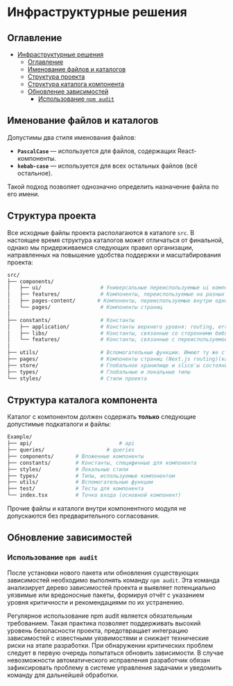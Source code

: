 # Инфраструктурные решения

## Оглавление

- [Инфраструктурные решения](#инфраструктурные-решения)
  - [Оглавление](#оглавление)
  - [Именование файлов и каталогов](#именование-файлов-и-каталогов)
  - [Структура проекта](#структура-проекта)
  - [Структура каталога компонента](#структура-каталога-компонента)
  - [Обновление зависимостей](#обновление-зависимостей)
    - [Использование `npm audit`](#использование-npm-audit)

## Именование файлов и каталогов

Допустимы два стиля именования файлов:

- **`PascalCase`** — используется для файлов, содержащих React-компоненты.
- **`kebab-case`** — используется для всех остальных файлов (всё остальное).

Такой подход позволяет однозначно определить назначение файла по его имени.

## Структура проекта

Все исходные файлы проекта располагаются в каталоге `src`. В настоящее время структура каталогов может отличаться от финальной, однако мы придерживаемся следующих правил организации, направленных на повышение удобства поддержки и масштабирования проекта:

```bash
src/
├── components/
│   ├── ui/                   # Универсальные переиспользуемые ui компоненты
│   ├── features/             # Компоненты, переиспользуемые на разных доменах(Например, /about и /cities)
│   ├── pages-content/       # Компоненты, переиспользуемые внутри одной доменной области (уникальные. например, /about и /about-id).
│   └── pages/                # Компоненты страниц
│
├── constants/                # Константы
│   ├── application/          # Константы верхнего уровня: routing, errors и т.д.
│   ├── libs/                 # Константы, связанные со сторонними библиотеками
│   └── features/             # Константы, связанные с переиспользуемой функциональностью
│
├── utils/                    # Вспомогательные функции. Имеют ту же структуру, что и constants
├── pages/                    # Компоненты страниц (Next.js routing)(кажется этот pages лишний, но текущий проект собирался под Next.js)
├── store/                    # Глобальное хранилище и slice'ы состояния
├── types/                    # Глобальные и локальные типы
└── styles/                   # Стили проекта
```

## Структура каталога компонента

Каталог с компонентом должен содержать **только** следующие допустимые подкаталоги и файлы:

```bash
Example/
├── api/ 							# api
├── queries/					# queries
├── components/       # Вложенные компоненты
├── constants/        # Константы, специфичные для компонента
├── styles/           # Локальные стили
├── types/            # Типы, используемые компонентом
├── utils/            # Вспомогательные функции
├── test/             # Тесты для компонента
└── index.tsx         # Точка входа (основной компонент)
```

Прочие файлы и каталоги внутри компонентного модуля не допускаются без предварительного согласования.

## Обновление зависимостей

### Использование `npm audit`

После установки нового пакета или обновления существующих зависимостей необходимо выполнять команду `npm audit`. Эта команда анализирует дерево зависимостей проекта и выявляет потенциально уязвимые или вредоносные пакеты, формируя отчёт с указанием уровня критичности и рекомендациями по их устранению.

Регулярное использование npm audit является обязательным требованием. Такая практика позволяет поддерживать высокий уровень безопасности проекта, предотвращает интеграцию зависимостей с известными уязвимостями и снижает технические риски на этапе разработки. При обнаружении критических проблем следует в первую очередь попытаться обновить зависимости. В случае невозможности автоматического исправления разработчик обязан зафиксировать проблему в системе управления задачами и уведомить команду для дальнейшей обработки.
